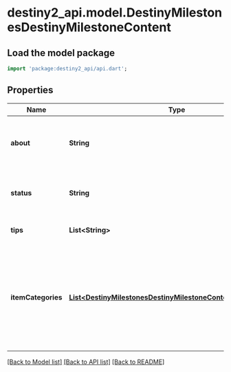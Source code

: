 # destiny2_api.model.DestinyMilestonesDestinyMilestoneContent

## Load the model package
```dart
import 'package:destiny2_api/api.dart';
```

## Properties
Name | Type | Description | Notes
------------ | ------------- | ------------- | -------------
**about** | **String** | The \&quot;About this Milestone\&quot; text from the Firehose. | [optional] [default to null]
**status** | **String** | The Current Status of the Milestone, as driven by the Firehose. | [optional] [default to null]
**tips** | **List&lt;String&gt;** | A list of tips, provided by the Firehose. | [optional] [default to []]
**itemCategories** | [**List&lt;DestinyMilestonesDestinyMilestoneContentItemCategory&gt;**](DestinyMilestonesDestinyMilestoneContentItemCategory.md) | If DPS has defined items related to this Milestone, they can categorize those items in the Firehose. That data will then be returned as item categories here. | [optional] [default to []]

[[Back to Model list]](../README.md#documentation-for-models) [[Back to API list]](../README.md#documentation-for-api-endpoints) [[Back to README]](../README.md)


